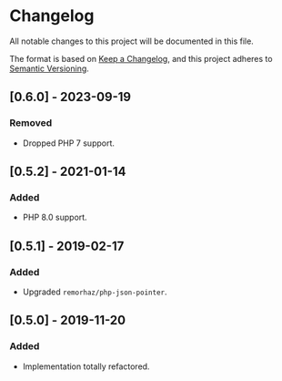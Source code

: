 # Changelog
All notable changes to this project will be documented in this file.

The format is based on [Keep a Changelog](https://keepachangelog.com/en/1.0.0/),
and this project adheres to [Semantic Versioning](https://semver.org/spec/v2.0.0.html).

## [0.6.0] - 2023-09-19
### Removed
- Dropped PHP 7 support.

## [0.5.2] - 2021-01-14
### Added
- PHP 8.0 support.

## [0.5.1] - 2019-02-17
### Added
- Upgraded `remorhaz/php-json-pointer`.

## [0.5.0] - 2019-11-20
### Added
- Implementation totally refactored.
